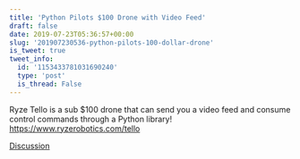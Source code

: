 ```yaml
---
title: 'Python Pilots $100 Drone with Video Feed'
draft: false
date: 2019-07-23T05:36:57+00:00
slug: '201907230536-python-pilots-100-dollar-drone'
is_tweet: true
tweet_info:
  id: '1153433781031690240'
  type: 'post'
  is_thread: False
---
```




Ryze Tello is a sub $100 drone that can send you a video feed and consume control commands through a Python library!
<https://www.ryzerobotics.com/tello>

[Discussion](https://x.com/sytelus/status/1153433781031690240)
